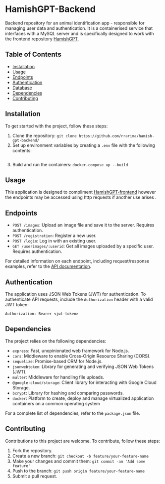 # HamishGPT-Backend

Backend repository for an animal identification app - responsible for managing user data and authentication. It is a containerised service that interfaces with a MySQL server and is specifically designed to work with the frontend repository [HamishGPT](#https://github.com/JennyHolberton/hamish-gpt).


## Table of Contents

- [Installation](#installation)
- [Usage](#usage)
- [Endpoints](#endpoints)
- [Authentication](#authentication)
- [Database](#database)
- [Dependencies](#dependencies)
- [Contributing](#contributing)

## Installation

To get started with the project, follow these steps:

1. Clone the repository: `git clone https://github.com/rrarima/hamish-gpt-backend/`
2. Set up environment variables by creating a `.env` file with the following contents:

```

```
3. Build and run the containers: `docker-compose up --build`

## Usage

This application is designed to compliment [HamishGPT-frontend](#https://github.com/JennyHolberton/hamish-gpt) however the endpoints may be accessed using http requests if another use arises .

## Endpoints

- `POST /images`: Upload an image file and save it to the server. Requires authentication.
- `POST /registration`: Register a new user.
- `POST /login`: Log in with an existing user.
- `GET /userimages/:userid`: Get all images uploaded by a specific user. Requires authentication.

For detailed information on each endpoint, including request/response examples, refer to the [API documentation](api-docs.md).

## Authentication

The application uses JSON Web Tokens (JWT) for authentication. To authenticate API requests, include the `Authorization` header with a valid JWT token:

```
Authorization: Bearer <jwt-token>
```

## Dependencies

The project relies on the following dependencies:

- `express`: Fast, unopinionated web framework for Node.js.
- `cors`: Middleware to enable Cross-Origin Resource Sharing (CORS).
- `sequelize`: Promise-based ORM for Node.js.
- `jsonwebtoken`: Library for generating and verifying JSON Web Tokens (JWT).
- `multer`: Middleware for handling file uploads.
- `@google-cloud/storage`: Client library for interacting with Google Cloud Storage.
- `bcrypt`: Library for hashing and comparing passwords.
- `docker`: Platform to create, deploy and manage virtualized application containers on a common operating system 

For a complete list of dependencies, refer to the `package.json` file.

## Contributing

Contributions to this project are welcome. To contribute, follow these steps:

1. Fork the repository.
2. Create a new branch: `git checkout -b feature/your-feature-name`
3. Make your changes and commit them: `git commit -am 'Add some feature'`
4. Push to the branch: `git push origin feature/your-feature-name`
5. Submit a pull request.
